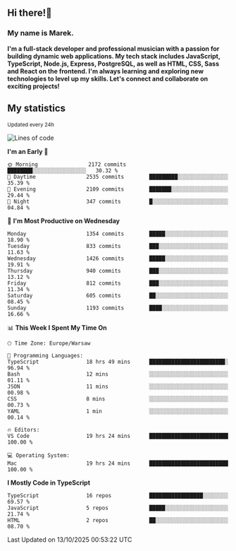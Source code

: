 ## Hi there!👋 ##
### My name is Marek. ###

**I'm a full-stack developer and professional musician with a passion for building dynamic web applications. My tech stack includes JavaScript, TypeScript, Node.js, Express, PostgreSQL, as well as HTML, CSS, Sass and React on the frontend. I'm always learning and exploring new technologies to level up my skills. Let's connect and collaborate on exciting projects!**

## My statistics ##
<sub>Updated every 24h</sub>
<!--START_SECTION:waka-->
![Lines of code](https://img.shields.io/badge/From%20Hello%20World%20I%27ve%20Written-15.9%20million%20lines%20of%20code-blue)

**I'm an Early 🐤** 

```text
🌞 Morning                2172 commits        ████████░░░░░░░░░░░░░░░░░   30.32 % 
🌆 Daytime                2535 commits        █████████░░░░░░░░░░░░░░░░   35.39 % 
🌃 Evening                2109 commits        ███████░░░░░░░░░░░░░░░░░░   29.44 % 
🌙 Night                  347 commits         █░░░░░░░░░░░░░░░░░░░░░░░░   04.84 % 
```
📅 **I'm Most Productive on Wednesday** 

```text
Monday                   1354 commits        █████░░░░░░░░░░░░░░░░░░░░   18.90 % 
Tuesday                  833 commits         ███░░░░░░░░░░░░░░░░░░░░░░   11.63 % 
Wednesday                1426 commits        █████░░░░░░░░░░░░░░░░░░░░   19.91 % 
Thursday                 940 commits         ███░░░░░░░░░░░░░░░░░░░░░░   13.12 % 
Friday                   812 commits         ███░░░░░░░░░░░░░░░░░░░░░░   11.34 % 
Saturday                 605 commits         ██░░░░░░░░░░░░░░░░░░░░░░░   08.45 % 
Sunday                   1193 commits        ████░░░░░░░░░░░░░░░░░░░░░   16.66 % 
```


📊 **This Week I Spent My Time On** 

```text
🕑︎ Time Zone: Europe/Warsaw

💬 Programming Languages: 
TypeScript               18 hrs 49 mins      ████████████████████████░   96.94 % 
Bash                     12 mins             ░░░░░░░░░░░░░░░░░░░░░░░░░   01.11 % 
JSON                     11 mins             ░░░░░░░░░░░░░░░░░░░░░░░░░   00.98 % 
CSS                      8 mins              ░░░░░░░░░░░░░░░░░░░░░░░░░   00.73 % 
YAML                     1 min               ░░░░░░░░░░░░░░░░░░░░░░░░░   00.14 % 

🔥 Editors: 
VS Code                  19 hrs 24 mins      █████████████████████████   100.00 % 

💻 Operating System: 
Mac                      19 hrs 24 mins      █████████████████████████   100.00 % 
```

**I Mostly Code in TypeScript** 

```text
TypeScript               16 repos            █████████████████░░░░░░░░   69.57 % 
JavaScript               5 repos             █████░░░░░░░░░░░░░░░░░░░░   21.74 % 
HTML                     2 repos             ██░░░░░░░░░░░░░░░░░░░░░░░   08.70 % 
```




 Last Updated on 13/10/2025 00:53:22 UTC
<!--END_SECTION:waka-->

<!--
**MarekSax/MarekSax** is a ✨ _special_ ✨ repository because its `README.md` (this file) appears on your GitHub profile.

Here are some ideas to get you started:

- 🔭 I’m currently working on ...
- 🌱 I’m currently learning ...
- 👯 I’m looking to collaborate on ...
- 🤔 I’m looking for help with ...
- 💬 Ask me about ...
- 📫 How to reach me: ...
- 😄 Pronouns: ...
- ⚡ Fun fact: ...
-->
